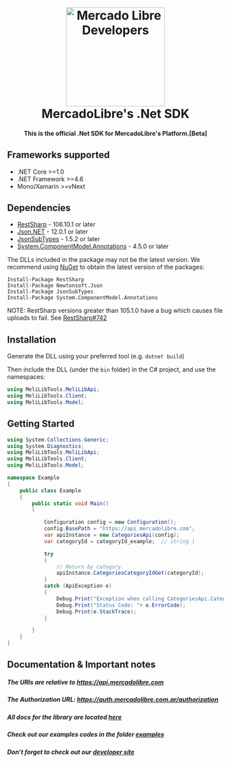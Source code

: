 <h1 align="center">
  <a href="http://developers.mercadolibre.com/es/">
    <img src="https://user-images.githubusercontent.com/1153516/29861072-689ec57e-8d3e-11e7-8368-dd923543258f.jpg" alt="Mercado Libre Developers" width="230"></a>
  </a>
  <br>
  MercadoLibre's .Net SDK
  <br>
</h1>

<h4 align="center">This is the official .Net SDK for MercadoLibre's Platform.<span>[Beta]</span></h4>

<a name="frameworks-supported"></a>
## Frameworks supported
- .NET Core >=1.0
- .NET Framework >=4.6
- Mono/Xamarin >=vNext

<a name="dependencies"></a>
## Dependencies

- [RestSharp](https://www.nuget.org/packages/RestSharp) - 106.10.1 or later
- [Json.NET](https://www.nuget.org/packages/Newtonsoft.Json/) - 12.0.1 or later
- [JsonSubTypes](https://www.nuget.org/packages/JsonSubTypes/) - 1.5.2 or later
- [System.ComponentModel.Annotations](https://www.nuget.org/packages/System.ComponentModel.Annotations) - 4.5.0 or later

The DLLs included in the package may not be the latest version. We recommend using [NuGet](https://docs.nuget.org/consume/installing-nuget) to obtain the latest version of the packages:
```
Install-Package RestSharp
Install-Package Newtonsoft.Json
Install-Package JsonSubTypes
Install-Package System.ComponentModel.Annotations
```

NOTE: RestSharp versions greater than 105.1.0 have a bug which causes file uploads to fail. See [RestSharp#742](https://github.com/restsharp/RestSharp/issues/742)

<a name="installation"></a>
## Installation
Generate the DLL using your preferred tool (e.g. `dotnet build`)

Then include the DLL (under the `bin` folder) in the C# project, and use the namespaces:
```csharp
using MeliLibTools.MeliLibApi;
using MeliLibTools.Client;
using MeliLibTools.Model;
```
<a name="getting-started"></a>
## Getting Started

```csharp
using System.Collections.Generic;
using System.Diagnostics;
using MeliLibTools.MeliLibApi;
using MeliLibTools.Client;
using MeliLibTools.Model;

namespace Example
{
    public class Example
    {
        public static void Main()
        {

            Configuration config = new Configuration();
            config.BasePath = "https://api.mercadolibre.com";
            var apiInstance = new CategoriesApi(config);
            var categoryId = categoryId_example;  // string | 

            try
            {
                // Return by category.
                apiInstance.CategoriesCategoryIdGet(categoryId);
            }
            catch (ApiException e)
            {
                Debug.Print("Exception when calling CategoriesApi.CategoriesCategoryIdGet: " + e.Message );
                Debug.Print("Status Code: "+ e.ErrorCode);
                Debug.Print(e.StackTrace);
            }

        }
    }
}
```

## Documentation & Important notes

##### The URIs are relative to https://api.mercadolibre.com

##### The Authorization URL: https://auth.mercadolibre.com.ar/authorization

#####  All docs for the library are located [here](https://github.com/mercadolibre/ruby-sdk/tree/master/docs)

#####  Check out our examples codes in the folder [examples](https://github.com/mercadolibre/ruby-sdk/tree/master/examples)

##### Don’t forget to check out our [developer site](https://developers.mercadolibre.com/)


